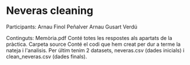 # Neveras cleaning
Participants: Arnau Finol Peñalver Arnau Gusart Verdú 


Continguts: Memòria.pdf Conté totes les respostes als apartats de la pràctica. Carpeta source Conté el codi que hem creat per dur a terme la nateja i l'analisis. Per últim tenim 2 datasets, neveras.csv (dades inicials) i clean_neveras.csv (dades finals).
